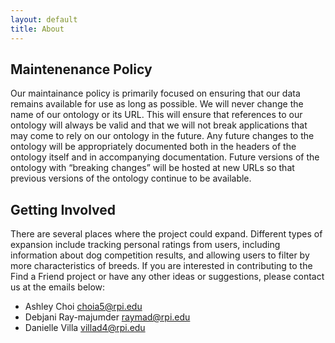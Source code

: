 ```yaml
---
layout: default
title: About
---
```


## Maintenenance Policy

Our maintainance policy is primarily focused on ensuring that our data remains available for use as long as possible. We will never change the name of our ontology or its URL. This will ensure that references to our ontology will always be valid and that we will not break applications that may come to rely on our ontology in the future. Any future changes to the ontology will be appropriately documented both in the headers of the ontology itself and in accompanying documentation. Future versions of the ontology with “breaking changes” will be hosted at new URLs so that previous versions of the ontology continue to be available.

## Getting Involved

There are several places where the project could expand. Different types of expansion include tracking personal ratings from users, including information about dog competition results, and allowing users to filter by more characteristics of breeds. If you are interested in contributing to the Find a Friend project or have any other ideas or suggestions, please contact us at the emails below:

- Ashley Choi choia5@rpi.edu
- Debjani Ray-majumder raymad@rpi.edu
- Danielle Villa villad4@rpi.edu